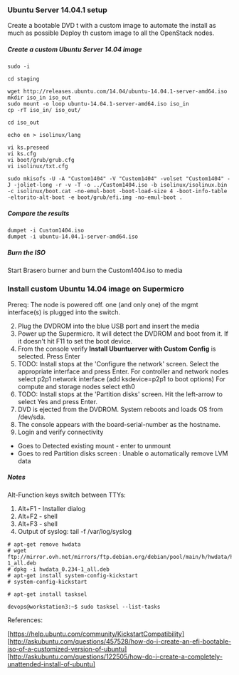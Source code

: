 
### Ubuntu Server 14.04.1 setup

Create a bootable DVD t with a custom image to automate the install as much as possible
Deploy th custom image to all the OpenStack nodes.

##### Create a custom Ubuntu Server 14.04 image 

```
sudo -i

cd staging

wget http://releases.ubuntu.com/14.04/ubuntu-14.04.1-server-amd64.iso
mkdir iso_in iso_out
sudo mount -o loop ubuntu-14.04.1-server-amd64.iso iso_in
cp -rT iso_in/ iso_out/

cd iso_out

echo en > isolinux/lang

vi ks.preseed
vi ks.cfg
vi boot/grub/grub.cfg
vi isolinux/txt.cfg 

sudo mkisofs -U -A "Custom1404" -V "Custom1404" -volset "Custom1404" -J -joliet-long -r -v -T -o ../Custom1404.iso -b isolinux/isolinux.bin -c isolinux/boot.cat -no-emul-boot -boot-load-size 4 -boot-info-table -eltorito-alt-boot -e boot/grub/efi.img -no-emul-boot .
```

##### Compare the results

```
dumpet -i Custom1404.iso
dumpet -i ubuntu-14.04.1-server-amd64.iso
```

##### Burn the ISO 

Start Brasero burner and burn the Custom1404.iso to media

### Install custom Ubuntu 14.04 image on Supermicro 

Prereq:
The node is powered off.
one (and only one) of the mgmt interface(s) is plugged into the switch.

2. Plug the DVDROM into the blue USB port and insert the media
3. Power up the Supermicro. It will detect the DVDROM and boot from it.  If it doesn't hit F11 to set the boot device.
4. From the console verify **Install Ubuntuerver with Custom Config** is selected. Press Enter
5. TODO: Install stops at the 'Configure the network' screen.  Select the appropriate interface and press Enter.
For controller and network nodes select p2p1 network interface (add ksdevice=p2p1 to boot options)
For compute and storage nodes select eth0 
6. TODO: Install stops at the 'Partition disks' screen.  Hit the left-arrow to select Yes and press Enter.
7. DVD is ejected from the DVDROM.  System reboots and loads OS from /dev/sda.
8. The console appears with the board-serial-number as the hostname.
9. Login and verify connectivity

- Goes to Detected existing mount - enter to unmount
- Goes to red Partition disks screen : Unable o automatically remove LVM data

##### Notes

Alt-Function keys switch between TTYs:
1. Alt+F1 - Installer dialog
2. Alt+F2 - shell
3. Alt+F3 - shell
4. Output of syslog: tail -f /var/log/syslog

```
# apt-get remove hwdata
# wget ftp://mirror.ovh.net/mirrors/ftp.debian.org/debian/pool/main/h/hwdata/hwdata_0.234-1_all.deb
# dpkg -i hwdata_0.234-1_all.deb
# apt-get install system-config-kickstart
# system-config-kickstart

# apt-get install tasksel

devops@workstation3:~$ sudo tasksel --list-tasks
```

References:

[https://help.ubuntu.com/community/KickstartCompatibility]
[http://askubuntu.com/questions/457528/how-do-i-create-an-efi-bootable-iso-of-a-customized-version-of-ubuntu]
[http://askubuntu.com/questions/122505/how-do-i-create-a-completely-unattended-install-of-ubuntu]


